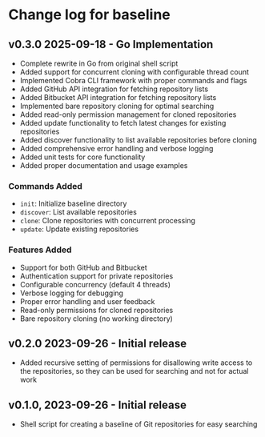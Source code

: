 # Change log for baseline

## v0.3.0 2025-09-18 - Go Implementation

- Complete rewrite in Go from original shell script
- Added support for concurrent cloning with configurable thread count
- Implemented Cobra CLI framework with proper commands and flags
- Added GitHub API integration for fetching repository lists
- Added Bitbucket API integration for fetching repository lists
- Implemented bare repository cloning for optimal searching
- Added read-only permission management for cloned repositories
- Added update functionality to fetch latest changes for existing repositories
- Added discover functionality to list available repositories before cloning
- Added comprehensive error handling and verbose logging
- Added unit tests for core functionality
- Added proper documentation and usage examples

### Commands Added

- `init`: Initialize baseline directory
- `discover`: List available repositories
- `clone`: Clone repositories with concurrent processing
- `update`: Update existing repositories

### Features Added

- Support for both GitHub and Bitbucket
- Authentication support for private repositories
- Configurable concurrency (default 4 threads)
- Verbose logging for debugging
- Proper error handling and user feedback
- Read-only permissions for cloned repositories
- Bare repository cloning (no working directory)

## v0.2.0 2023-09-26 - Initial release

- Added recursive setting of permissions for disallowing write access to the
  repositories, so they can be used for searching and not for actual work

## v0.1.0, 2023-09-26 - Initial release

- Shell script for creating a baseline of Git repositories for easy searching
